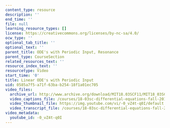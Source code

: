 ```yaml
---
content_type: resource
description: ''
end_time: ''
file: null
learning_resource_types: []
license: https://creativecommons.org/licenses/by-nc-sa/4.0/
ocw_type: ''
optional_tab_title: ''
optional_text: ''
parent_title: ODE's with Periodic Input, Resonance
parent_type: CourseSection
related_resources_text: ''
resource_index_text: ''
resourcetype: Video
start_time: '0'
title: Linear ODE's with Periodic Input
uid: 0585a7f5-a71f-63ba-b254-18f1a01ec705
video_files:
  archive_url: http://www.archive.org/download/MIT18.03SCF11/MIT18_03SC_110727_D4_300k.mp4
  video_captions_file: /courses/18-03sc-differential-equations-fall-2011/7f4f5fe3991054a6a1e89bf501e26b26_-0_vZ4t-q0I.vtt
  video_thumbnail_file: https://img.youtube.com/vi/-0_vZ4t-q0I/default.jpg
  video_transcript_file: /courses/18-03sc-differential-equations-fall-2011/79aa4f6342424a32beb5760ecee088e8_-0_vZ4t-q0I.pdf
video_metadata:
  youtube_id: -0_vZ4t-q0I
---
```

